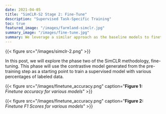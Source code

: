 ```yaml
---
date: 2021-04-05
title: "SimCLR-S2 Stage 2: Fine-Tune"
description: "Supervised Task-Specific Training"
toc: true
featured_image: "/images/farmland-simclr.jpg"
summary_image: "/images/fine-tune.jpg"
summary: We leverage a similar approach as the baseline models to finetune our pretrained contrastive learning model. Multiple CNN architectures and data splits are trained as well as some hyper parameter tuning to maximize performance of the fine-tuned model.
---
```


{{< figure src="/images/simclr-2.png" >}}

In this post, we will explore the phase two of the SimCLR methodology, fine-tuning. This phase will use the contrastive model generated from the pre-training step as a starting point to train a supervised model with various percentages of labeled data.

{{< figure src="/images/finetune_accuracy.png" caption="**Figure 1:** *Finetune accuracy for various models*" >}}

{{< figure src="/images/finetune_accuracy.png" caption="**Figure 2:** *Finetune F1 Scores for various models*" >}}
